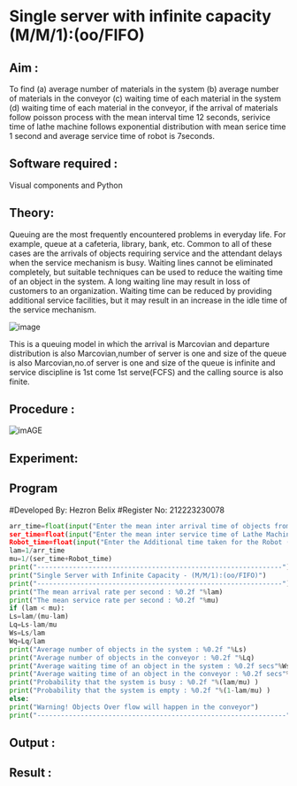 # Single server with infinite capacity (M/M/1):(oo/FIFO)
## Aim :
To find (a) average number of materials in the system (b) average number of materials in the conveyor (c) waiting time of each material in the system (d) waiting time of each material in the conveyor, if the arrival  of materials follow poisson process with the mean interval time 12 seconds, serivice time of lathe machine follows exponential distribution with mean serice time 1 second and average service time of robot is 7seconds.

## Software required :
Visual components and Python

## Theory:
Queuing are the most frequently encountered problems in everyday life. For example, queue at a cafeteria, library, bank, etc. Common to all of these cases are the arrivals of objects requiring service and the attendant delays when the service mechanism is busy. Waiting lines cannot be eliminated completely, but suitable techniques can be used to reduce the waiting time of an object in the system. A long waiting line may result in loss of customers to an organization. Waiting time can be reduced by providing additional service facilities, but it may result in an increase in the idle time of the service mechanism.

![image](1.png)

This is a queuing model in which the arrival is Marcovian and departure distribution is also Marcovian,number of server is one and size of the queue is also Marcovian,no.of server is one and size of the queue is infinite and service discipline is 1st come 1st serve(FCFS) and the calling source is also finite.

## Procedure :

![imAGE](2.png)

## Experiment:


 
## Program

#Developed By: Hezron Belix
#Register No: 212223230078
``` python
arr_time=float(input("Enter the mean inter arrival time of objects from Feeder (in sec
ser_time=float(input("Enter the mean inter service time of Lathe Machine (in secs) :
Robot_time=float(input("Enter the Additional time taken for the Robot (in secs) : "))
lam=1/arr_time
mu=1/(ser_time+Robot_time)
print("--------------------------------------------------------------")
print("Single Server with Infinite Capacity - (M/M/1):(oo/FIFO)")
print("--------------------------------------------------------------")
print("The mean arrival rate per second : %0.2f "%lam)
print("The mean service rate per second : %0.2f "%mu)
if (lam < mu):
Ls=lam/(mu-lam)
Lq=Ls-lam/mu
Ws=Ls/lam
Wq=Lq/lam
print("Average number of objects in the system : %0.2f "%Ls)
print("Average number of objects in the conveyor : %0.2f "%Lq)
print("Average waiting time of an object in the system : %0.2f secs"%Ws)
print("Average waiting time of an object in the conveyor : %0.2f secs"%Wq)
print("Probability that the system is busy : %0.2f "%(lam/mu) )
print("Probability that the system is empty : %0.2f "%(1-lam/mu) )
else:
print("Warning! Objects Over flow will happen in the conveyor")
print("---------------------------------------------------------------")
```

## Output :



## Result :

